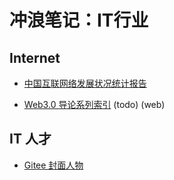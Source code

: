 # 冲浪笔记：IT行业

## Internet

- [中国互联网络发展状况统计报告][i1]
- [Web3.0 导论系列索引][i2] (todo) (web)

  [i1]: http://www.cac.gov.cn/2021-02/03/c_1613923423079314.htm
  [i2]: https://rustcc.cn/article?id=632e4ecb-1b8a-477b-af4c-3e41981c7315

## IT 人才

- [Gitee 封面人物][t1]

  [t1]: https://gitee.com/gitee-stars
